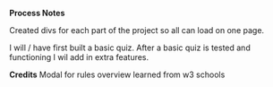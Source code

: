 


**Process Notes**

Created divs for each part of the project so all can load on one page.

I will / have first built a basic quiz. After a basic quiz is tested and functioning I wil add in extra features.



**Credits**
Modal for rules overview learned from w3 schools

